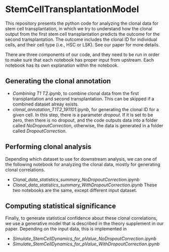 # StemCellTransplantationModel

This repository presents the python code for analyzing the clonal data for stem cell transplantation, in which we try to understand how the clonal output from the first stem cell transplantation predicts the outcome for the second transplantation.  The outcome includes the clonal ID for individual cells, and their cell type (i.e., HSC or LSK). See our paper for more details. 

There are three components of our code, and they need to be run in order to make sure that each notebook has proper input from upstream. Each notebook has its own explanation within the notebook. 

## Generating the clonal annotation 
 - *Combining T1 T2.ipynb*, to combine clonal data from the first transplantation and second transplantation. This can be skipped if a combined dataset alreay exists. 
 - *clonal_annotation_T1T2_191101.ipynb*, for generating the clonal ID for a given cell. In this step, there is a parameter *dropout*. If it is set to be zero, then there is no dropout, and the code outputs data into a folder called *NoDropoutCorrection*, otherwise, the data is generated in a folder called *DropoutCorrection*. 
 
 ## Performing clonal analysis
 Depending which dataset to use for downstream analysis,  we can one of the following notebook for analyzing the clonal data, mostly for generating clonal correlations.
 - *Clonal_data_statistics_summary_NoDropoutCorrection.ipynb* 
 - *Clonal_data_statistics_summary_WithDropoutCorrection.ipynb* 
 These two notebooks are the same, except different input dataset.  
 
 ## Computing statistical significance
 Finally, to generate statistical confidence about these clonal correlations, we use a generative model that is described in the theory supplement in our paper. Depending on the input data, this is implemented in 
 - *Simulate_StemCellDynamics_for_pValue_NoDropoutCorrection.ipynb* 
 - *Simulate_StemCellDynamics_for_pValue_WithDropoutCorrection.ipynb* 

